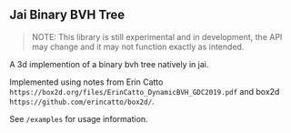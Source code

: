 ## Jai Binary BVH Tree

> NOTE: This library is still experimental and in development, the API may change and it may not function exactly as intended.

A 3d implemention of a binary bvh tree natively in jai.

Implemented using notes from Erin Catto `https://box2d.org/files/ErinCatto_DynamicBVH_GDC2019.pdf` and box2d `https://github.com/erincatto/box2d/`.

See `/examples` for usage information.
